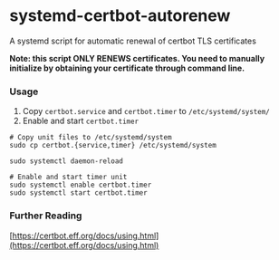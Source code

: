 # systemd-certbot-autorenew
A systemd script for automatic renewal of certbot TLS certificates

**Note: this script ONLY RENEWS certificates. You need to manually initialize by obtaining your certificate through command line.**

### Usage

1. Copy `certbot.service` and `certbot.timer` to `/etc/systemd/system/`
2. Enable and start `certbot.timer`

```shell
# Copy unit files to /etc/systemd/system
sudo cp certbot.{service,timer} /etc/systemd/system

sudo systemctl daemon-reload

# Enable and start timer unit
sudo systemctl enable certbot.timer
sudo systemctl start certbot.timer
```

### Further Reading

[https://certbot.eff.org/docs/using.html](https://certbot.eff.org/docs/using.html)
